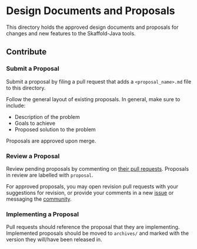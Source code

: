 # Design Documents and Proposals

This directory holds the approved design documents and proposals for changes and new features to the Skaffold-Java tools.

## Contribute

### Submit a Proposal

Submit a proposal by filing a pull request that adds a `<proposal_name>.md` file to this directory.

Follow the general layout of existing proposals. In general, make sure to include:

- Description of the problem
- Goals to achieve
- Proposed solution to the problem

Proposals are approved upon merge.

### Review a Proposal

Review pending proposals by commenting on [their pull requests](/../../pulls?q=is%3Aopen+is%3Apr+label%3Aproposal). Proposals in review are labelled with `proposal`.

For approved proposals, you may open revision pull requests with your suggestions for revision, or provide your comments in a new [issue](/../../issues/new?body=&lt;!--%20Please%20provide%20the%20link%20to%20the%20approved%20proposal%20you%20are%20commenting%20on.%20--&gt;) or messaging the [community](/../../#community). 

### Implementing a Proposal

Pull requests should reference the proposal that they are implementing. Implemented proposals should be moved to `archives/` and marked with the version they will/have been released in.
